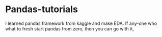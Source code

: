 # Pandas-tutorials
I learned pandas framework from kaggle and make EDA.
If any-one who what to fresh start pandas from zero, 
then you can go with it,
